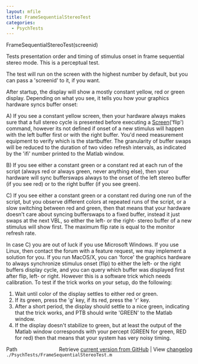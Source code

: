 ```yaml
---
layout: mfile
title: FrameSequentialStereoTest
categories:
  - PsychTests
---
```


FrameSequentialStereoTest\(screenid\)

Tests presentation order and timing of stimulus onset in frame sequential
stereo mode. This is a perceptual test.

The test will run on the screen with the highest number by default, but
you can pass a 'screenid' to it, if you want.

After startup, the display will show a mostly constant yellow, red or
green display. Depending on what you see, it tells you how your graphics
hardware syncs buffer onset:

A\) If you see a constant yellow screen, then your hardware always makes sure
that a full stereo cycle is presented before executing a [Screen](/docs/Screen)\('flip'\)
command, however its not defined if onset of a new stimulus will happen
with the left buffer first or with the right buffer. You'd need
measurement equipment to verify which is the startbuffer. The granularity
of buffer swaps will be reduced to the duration of two video refresh
intervals, as indicated by the 'ifi' number printed to the Matlab window.

B\) If you see either a constant green or a constant red at each run of the
script \(always red or always green, never anything else\), then your
hardware will sync bufferswaps always to the onset of the left stereo
buffer \(if you see red\) or to the right buffer \(if you see green\).

C\) If you see either a constant green or a constant red during one run of the
script, but you observe different colors at repeated runs of the script,
or a slow switching between red and green, then that means that your
hardware doesn't care about syncing bufferswaps to a fixed buffer,
instead it just swaps at the next VBL, so either the left\- or the right\-
stereo buffer of a new stimulus will show first. The maximum flip rate is
equal to the monitor refresh rate.

In case C\) you are out of luck if you use Microsoft Windows. If you use
Linux, then contact the forum with a feature request, we may implement a
solution for you. If you run MacOS/X, you can 'force' the graphics
hardware to always synchronize stimulus onset \(flip\) to either the left\-
or the right buffers display cycle, and you can query which buffer was
displayed first after flip, left\- or right. However this is a software
trick which needs calibration. To test if the trick works on your setup,
do the following:

1. Wait until color of the display settles to either red or green.
2. If its green, press the 'g' key, if its red, press the 'r' key.
3. After a short period, the display should settle to a nice green,
indicating that the trick works, and PTB should write 'GREEN' to the
Matlab window.
4. If the display doesn't stabilize to green, but at least the output of
the Matlab window corresponds with your percept \(GREEN for green, RED for
red\) then that means that your system has very noisy timing.


<div class="code_header" style="text-align:right;">
  <span style="float:left;">Path&nbsp;&nbsp;</span> <span class="counter">Retrieve <a href=
  "https://raw.github.com/Psychtoolbox-3/Psychtoolbox-3/beta/./PsychTests/FrameSequentialStereoTest.m">current version from GitHub</a> | View <a href=
  "https://github.com/Psychtoolbox-3/Psychtoolbox-3/commits/beta/./PsychTests/FrameSequentialStereoTest.m">changelog</a></span>
</div>
<div class="code">
  <code>./PsychTests/FrameSequentialStereoTest.m</code>
</div>

